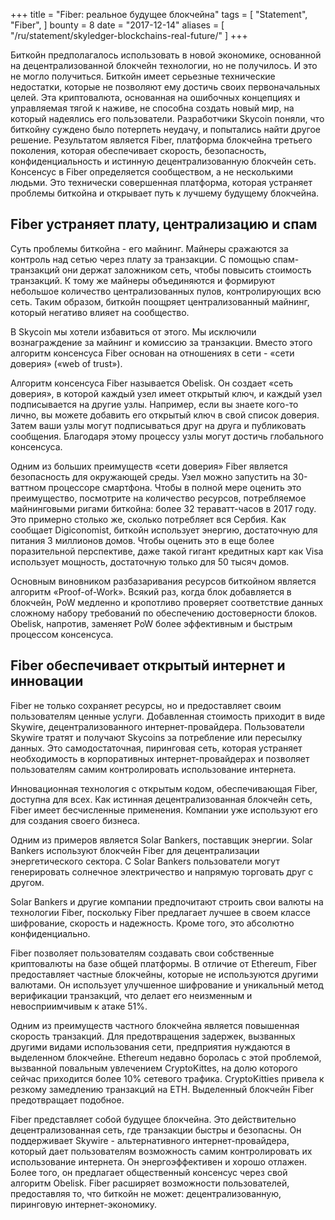 +++
title = "Fiber: реальное будущее блокчейна"
tags = [
	"Statement",
	"Fiber",
]
bounty = 8
date = "2017-12-14"
aliases = [
	"/ru/statement/skyledger-blockchains-real-future/"
]
+++

Биткойн предполагалось использовать в новой экономике, основанной на децентрализованной блокчейн технологии, но не получилось. И это не могло получиться. Биткойн имеет серьезные технические недостатки, которые не позволяют ему достичь своих первоначальных целей. Эта криптовалюта, основанная на ошибочных концепциях и управляемая тягой к наживе, не способна создать новый мир, на который надеялись его пользователи. Разработчики Skycoin поняли, что биткойну суждено было потерпеть неудачу, и попытались найти другое решение. Результатом является Fiber, платформа блокчейна третьего поколения, которая обеспечивает скорость, безопасность, конфиденциальность и истинную децентрализованную блокчейн сеть. Консенсус в Fiber определяется сообществом, а не несколькими людьми. Это технически совершенная платформа, которая устраняет проблемы биткойна и открывает путь к лучшему будущему блокчейна.

## Fiber устраняет плату, централизацию и спам

Суть проблемы биткойна - его майнинг. Майнеры сражаются за контроль над сетью через плату за транзакции. С помощью спам-транзакций они держат заложником сеть, чтобы повысить стоимость транзакций. К тому же майнеры объединяются и формируют небольшое количество централизованных пулов, контролирующих всю сеть. Таким образом, биткойн поощряет централизованный майнинг, который негативо влияет на сообщество.

В Skycoin мы хотели избавиться от этого. Мы исключили вознаграждение за майнинг и комиссию за транзакции. Вместо этого алгоритм консенсуса Fiber основан на отношениях в сети - «сети доверия» («web of trust»).

Алгоритм консенсуса Fiber называется Obelisk. Он создает «сеть доверия», в которой каждый узел имеет открытый ключ, и каждый узел подписывается на другие узлы. Например, если вы знаете кого-то лично, вы можете добавить его открытый ключ в свой список доверия. Затем ваши узлы могут подписываться друг на друга и публиковать сообщения. Благодаря этому процессу узлы могут достичь глобального консенсуса.

Одним из больших преимуществ «сети доверия» Fiber является безопасность для окружающей среды. Узел можно запустить на 30-ваттном процессоре смартфона. Чтобы в полной мере оценить это преимущество, посмотрите на количество ресурсов, потребляемое майнинговыми ригами биткойна: более 32 тераватт-часов в 2017 году. Это примерно столько же, сколько потребляет вся Сербия. Как сообщает Digiconomist, биткойн использует энергию, достаточную для питания 3 миллионов домов. Чтобы оценить это в еще более поразительной перспективе, даже такой гигант кредитных карт как Visa использует мощность, достаточную только для 50 тысяч домов.

Основным виновником разбазаривания ресурсов биткойном является алгоритм «Proof-of-Work». Всякий раз, когда блок добавляется в блокчейн, PoW медленно и кропотливо проверяет соответствие данных сложному набору требований по обеспечению достоверности блоков. Obelisk, напротив, заменяет PoW более эффективным и быстрым процессом консенсуса.

## Fiber обеспечивает открытый интернет и инновации

Fiber не только сохраняет ресурсы, но и предоставляет своим пользователям ценные услуги. Добавленная стоимость приходит в виде Skywire, децентрализованного интернет-провайдера. Пользователи Skywire тратят и получают Skycoins за потребление или пересылку данных. Это самодостаточная, пиринговая сеть, которая устраняет необходимость в корпоративных интернет-провайдерах и позволяет пользователям самим контролировать использование интернета.

Инновационная технология с открытым кодом, обеспечивающая Fiber, доступна для всех. Как истинная децентрализованная блокчейн сеть, Fiber имеет бесчисленные применения. Компании уже используют его для создания своего бизнеса.

Одним из примеров является Solar Bankers, поставщик энергии. Solar Bankers используют блокчейн Fiber для децентрализации энергетического сектора. С Solar Bankers пользователи могут генерировать солнечное электричество и напрямую торговать друг с другом.

Solar Bankers и другие компании предпочитают строить свои валюты на технологии Fiber, поскольку Fiber предлагает лучшее в своем классе шифрование, скорость и надежность. Кроме того, это абсолютно конфиденциально.

Fiber позволяет пользователям создавать свои собственные криптовалюты на базе общей платформы. В отличие от Ethereum, Fiber предоставляет частные блокчейны, которые не используются другими валютами. Он использует улучшенное шифрование и уникальный метод верификации транзакций, что делает его неизменным и невосприимчивым к атаке 51%.

Одним из преимуществ частного блокчейна является повышенная скорость транзакций. Для предотвращения задержек, вызванных другими видами использования сети, предприятия нуждаются в выделенном блокчейне. Ethereum недавно боролась с этой проблемой, вызванной повальным увлечением CryptoKittes, на долю которого сейчас приходится более 10% сетевого трафика. CryptoKitties привела к резкому замедлению транзакций на ETH. Выделенный блокчейн Fiber предотвращает подобное.

Fiber представляет собой будущее блокчейна. Это действительно децентрализованная сеть, где транзакции быстры и безопасны. Он поддерживает Skywire - альтернативного интернет-провайдера, который дает пользователям возможность самим контролировать их использование интернета. Он энергоэффективен и хорошо отлажен. Более того, он предлагает общественный консенсус через свой алгоритм Obelisk. Fiber расширяет возможности пользователей, предоставляя то, что биткойн не может: децентрализованную, пиринговую интернет-экономику.
